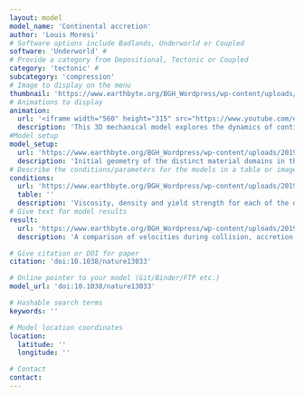 ```yaml
---
layout: model
model_name: 'Continental accretion'
author: 'Louis Moresi'
# Software options include Badlands, Underworld or Coupled
software: 'Underworld' # 
# Provide a category from Depositional, Tectonic or Coupled
category: 'tectonic' # 
subcategory: 'compression'
# Image to display on the menu
thumbnail: 'https://www.earthbyte.org/BGH_Wordpress/wp-content/uploads/2019/07/SlabPlateauCollision_white_background.jpg'
# Animations to display
animation:
  url: '<iframe width="560" height="315" src="https://www.youtube.com/embed/u0yVyJBPSqc" frameborder="0" allow="accelerometer; autoplay; encrypted-media; gyroscope; picture-in-picture" allowfullscreen></iframe>'
  description: 'This 3D mechanical model explores the dynamics of continental accretion by including a subducting slab, and overriding plate and mantle dynamics. The model displays the following phases: (1) a collisional stage when the microcontinental ribbon initially accretes to the overriding plate; (2) a transitional stage where the convergent subducting plate and trench reorganize through coeval trench advance and retreat in different parts of the boundary; and (3) the re-initiation of a stable subduction system behind the accreted microcontinent.'
#Model setup
model_setup:
  url: 'https://www.earthbyte.org/BGH_Wordpress/wp-content/uploads/2019/07/Moresi__et_al_2014_setup.jpg'
  description: 'Initial geometry of the distinct material domains in the numerical model, not to scale. The subducting plate is 100km thick, 3,000kmwide and 7,000kmin length, and is built from 4 layers. The overriding plate has three domains: a back-arc region (1,200 km) a transitional region (350 km) and a continental backstop (750 km), each of which comprises two layers of equal thickness. The indenting ribbon is 50km in thickness, 1,500km wide and 500km deep (perpendicular to the convergence direction). Each of the vertical boundaries is a symmetry plane.'
# Describe the conditions/parameters for the models in a table or image
conditions:
  url: 'https://www.earthbyte.org/BGH_Wordpress/wp-content/uploads/2019/07/Moresi__et_al_2014_BC-1.jpg'
  table: ''
  description: 'Viscosity, density and yield strength for each of the domains in the model setup for a 80-Myr-old lithosphere'
# Give text for model results
result:
  url: 'https://www.earthbyte.org/BGH_Wordpress/wp-content/uploads/2019/07/Moresi__et_al_2014_results.jpg'
  description: 'A comparison of velocities during collision, accretion and recovery. Shown are the velocities of the subducting plate (black lines), the retreating end of the plate boundary (‘Trench retreat rate’, green), the colliding end of the plate boundary ‘Trench advance rate’, red), and the cusp of the laterally retreating trench (‘Lateral rollback rate’, blue). Negative velocities indicate retreat, positive velocities indicate advance.'

# Give citation or DOI for paper
citation: 'doi:10.1038/nature13033'

# Online pointer to your model (Git/Binder/FTP etc.)
model_url: 'doi:10.1038/nature13033'

# Hashable search terms
keywords: '' 

# Model location coordinates
location: 
  latitude: ''
  longitude: ''

# Contact 
contact:
---
```

